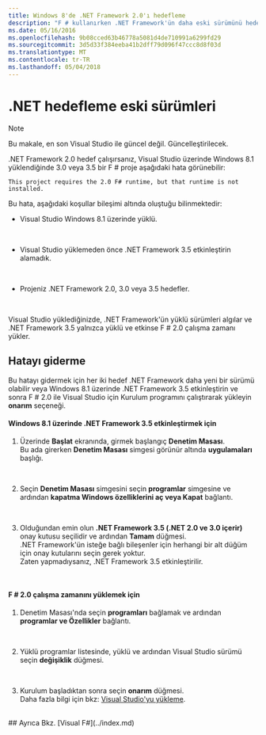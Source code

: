 ```yaml
---
title: Windows 8'de .NET Framework 2.0'ı hedefleme
description: "F # kullanırken .NET Framework'ün daha eski sürümünü hedefleme hakkında bilgi edinin."
ms.date: 05/16/2016
ms.openlocfilehash: 9b08cced63b46778a5081d4de710991a6299fd29
ms.sourcegitcommit: 3d5d33f384eeba41b2dff79d096f47ccc8d8f03d
ms.translationtype: MT
ms.contentlocale: tr-TR
ms.lasthandoff: 05/04/2018
---
```

# <a name="targeting-older-versions-of-net"></a>.NET hedefleme eski sürümleri

> [!NOTE]
Bu makale, en son Visual Studio ile güncel değil.  Güncelleştirilecek.

.NET Framework 2.0 hedef çalışırsanız, Visual Studio üzerinde Windows 8.1 yüklendiğinde 3.0 veya 3.5 bir F # proje aşağıdaki hata görünebilir: 

```
This project requires the 2.0 F# runtime, but that runtime is not installed.
```

Bu hata, aşağıdaki koşullar bileşimi altında oluştuğu bilinmektedir:


- Visual Studio Windows 8.1 üzerinde yüklü.
<br />

- Visual Studio yüklemeden önce .NET Framework 3.5 etkinleştirin alamadık.
<br />

- Projeniz .NET Framework 2.0, 3.0 veya 3.5 hedefler.
<br />

Visual Studio yüklediğinizde, .NET Framework'ün yüklü sürümleri algılar ve .NET Framework 3.5 yalnızca yüklü ve etkinse F # 2.0 çalışma zamanı yükler.


## <a name="resolving-the-error"></a>Hatayı giderme
Bu hatayı gidermek için her iki hedef .NET Framework daha yeni bir sürümü olabilir veya Windows 8.1 üzerinde .NET Framework 3.5 etkinleştirin ve sonra F # 2.0 ile Visual Studio için Kurulum programını çalıştırarak yükleyin **onarım** seçeneği.


#### <a name="to-enable-the-net-framework-35-on-windows-81"></a>Windows 8.1 üzerinde .NET Framework 3.5 etkinleştirmek için

1. Üzerinde **Başlat** ekranında, girmek başlangıç **Denetim Masası**.
<br />  Bu ada girerken **Denetim Masası** simgesi görünür altında **uygulamaları** başlığı.
<br />

2. Seçin **Denetim Masası** simgesini seçin **programlar** simgesine ve ardından **kapatma Windows özelliklerini aç veya Kapat** bağlantı.
<br />

3. Olduğundan emin olun **.NET Framework 3.5 (.NET 2.0 ve 3.0 içerir)** onay kutusu seçilidir ve ardından **Tamam** düğmesi.
<br />  .NET Framework'ün isteğe bağlı bileşenler için herhangi bir alt düğüm için onay kutularını seçin gerek yoktur.
<br />  Zaten yapmadıysanız, .NET Framework 3.5 etkinleştirilir.
<br />


#### <a name="to-install-the-f-20-runtime"></a>F # 2.0 çalışma zamanını yüklemek için

1. Denetim Masası'nda seçin **programları** bağlamak ve ardından **programlar ve Özellikler** bağlantı.
<br />

2. Yüklü programlar listesinde, yüklü ve ardından Visual Studio sürümü seçin **değişiklik** düğmesi.
<br />

3. Kurulum başladıktan sonra seçin **onarım** düğmesi.
<br />  Daha fazla bilgi için bkz: [Visual Studio'yu yükleme](https://msdn.microsoft.com/library/e2h7fzkw.aspx).
<br />
## <a name="see-also"></a>Ayrıca Bkz.
[Visual F#](../index.md)
